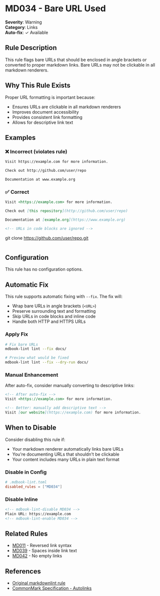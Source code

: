 # MD034 - Bare URL Used

**Severity**: Warning  
**Category**: Links  
**Auto-fix**: ✓ Available

## Rule Description

This rule flags bare URLs that should be enclosed in angle brackets or converted to proper markdown links. Bare URLs may not be clickable in all markdown renderers.

## Why This Rule Exists

Proper URL formatting is important because:
- Ensures URLs are clickable in all markdown renderers
- Improves document accessibility
- Provides consistent link formatting
- Allows for descriptive link text

## Examples

### ❌ Incorrect (violates rule)

```markdown
Visit https://example.com for more information.

Check out http://github.com/user/repo

Documentation at www.example.org
```

### ✅ Correct

```markdown
Visit <https://example.com> for more information.

Check out [this repository](http://github.com/user/repo)

Documentation at [example.org](https://www.example.org)

<!-- URLs in code blocks are ignored -->
```
git clone https://github.com/user/repo.git
```
```

## Configuration

This rule has no configuration options.

## Automatic Fix

This rule supports automatic fixing with `--fix`. The fix will:
- Wrap bare URLs in angle brackets (`<URL>`)
- Preserve surrounding text and formatting
- Skip URLs in code blocks and inline code
- Handle both HTTP and HTTPS URLs

### Apply Fix

```bash
# Fix bare URLs
mdbook-lint lint --fix docs/

# Preview what would be fixed
mdbook-lint lint --fix --dry-run docs/
```

### Manual Enhancement

After auto-fix, consider manually converting to descriptive links:

```markdown
<!-- After auto-fix -->
Visit <https://example.com> for more information.

<!-- Better: manually add descriptive text -->
Visit [our website](https://example.com) for more information.
```

## When to Disable

Consider disabling this rule if:
- Your markdown renderer automatically links bare URLs
- You're documenting URLs that shouldn't be clickable
- Your content includes many URLs in plain text format

### Disable in Config

```toml
# .mdbook-lint.toml
disabled_rules = ["MD034"]
```

### Disable Inline

```markdown
<!-- mdbook-lint-disable MD034 -->
Plain URL: https://example.com
<!-- mdbook-lint-enable MD034 -->
```

## Related Rules

- [MD011](./md011.html) - Reversed link syntax
- [MD039](./md039.html) - Spaces inside link text
- [MD042](./md042.html) - No empty links

## References

- [Original markdownlint rule](https://github.com/DavidAnson/markdownlint/blob/main/doc/Rules.md#md034)
- [CommonMark Specification - Autolinks](https://spec.commonmark.org/0.30/#autolinks)